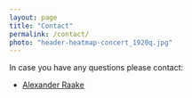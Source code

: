 ```yaml
---
layout: page
title: "Contact"
permalink: /contact/
photo: "header-heatmap-concert_1920q.jpg"
---
```


In case you have any questions please contact:

* <a href="mailto:alexander.raake@tu-ilmenau.de">Alexander Raake</a>   
